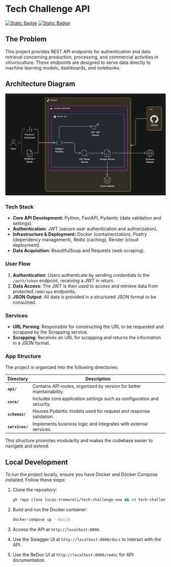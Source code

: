 # Tech Challenge API

[![Static Badge](https://img.shields.io/badge/video-ededed?style=for-the-badge&logo=youtube&logoColor=red)](https://youtu.be/JFRQ2YJR1P0?si=BwSlCl58nKsWBZEh)
[![Static Badge](https://img.shields.io/badge/live-lightgreen?style=for-the-badge&logo=render&label=demo)](https://tech-challenge-one.onrender.com/docs)

## The Problem

This project provides REST API endpoints for authentication and data retrieval concerning production, processing, and commercial activities in vitiviniculture. These endpoints are designed to serve data directly to machine learning models, dashboards, and notebooks.

## Architecture Diagram

![Architecture Diagram](./assets/architecture_diagram.png)

### Tech Stack

* **Core API Development:** Python, FastAPI, Pydantic (data validation and settings).
* **Authentication:** JWT (secure user authentication and authorization).
* **Infrastructure & Deployment:** Docker (containerization), Poetry (dependency management), Redis (caching), Render (cloud deployment).
* **Data Acquisition:** BeautifulSoup and Requests (web scraping).

### User Flow

1.  **Authentication**: Users authenticate by sending credentials to the `/auth/token` endpoint, receiving a JWT in return.
2.  **Data Access**: The JWT is then used to access and retrieve data from protected `/embrapa` endpoints.
3.  **JSON Output**: All data is provided in a structured JSON format to be consumed.

### Services

- **URL Parsing**: Responsible for constructing the URL to be requested and scrapped by the Scrapping service.
- **Scrapping**: Receives an URL for scrapping and returns the information in a JSON format.

### App Structure

The project is organized into the following directories:

| Directory        | Description                                                            |
|------------------|------------------------------------------------------------------------|
| **`api/`**       | Contains API routes, organized by version for better maintainability.  |
| **`core/`**      | Includes core application settings such as configuration and security. |
| **`schemas/`**   | Houses Pydantic models used for request and response validation.       |
| **`services/`**  | Implements business logic and integrates with external services.       |

This structure promotes modularity and makes the codebase easier to navigate and extend.

## Local Development

To run the project locally, ensure you have Docker and Docker Compose installed. Follow these steps:

1. Clone the repository:

    ```bash
    gh repo clone lucas-tremaroli/tech-challenge-one && cd tech-challenge-one
    ```

2. Build and run the Docker container:

    ```bash
    docker-compose up --build
    ```

3. Access the API at `http://localhost:8000`.
4. Use the Swagger UI at `http://localhost:8000/docs` to interact with the API.
5. Use the ReDoc UI at `http://localhost:8000/redoc` for API documentation.
